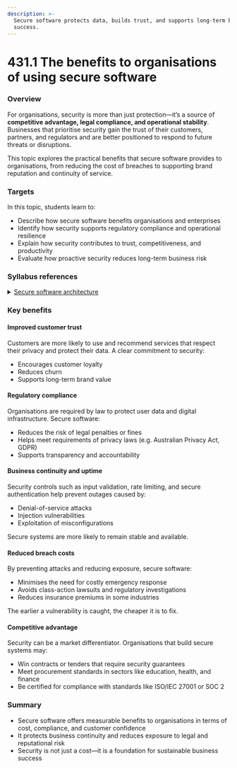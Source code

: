 ```yaml
---
description: >-
  Secure software protects data, builds trust, and supports long-term business
  success.
---
```


# 431.1 The benefits to organisations of using secure software

### Overview

For organisations, security is more than just protection—it’s a source of **competitive advantage, legal compliance, and operational stability**. Businesses that prioritise security gain the trust of their customers, partners, and regulators and are better positioned to respond to future threats or disruptions.

This topic explores the practical benefits that secure software provides to organisations, from reducing the cost of breaches to supporting brand reputation and continuity of service.

### Targets

In this topic, students learn to:

* Describe how secure software benefits organisations and enterprises
* Identify how security supports regulatory compliance and operational resilience
* Explain how security contributes to trust, competitiveness, and productivity
* Evaluate how proactive security reduces long-term business risk

### Syllabus references

<details>

<summary><a href="https://curriculum.nsw.edu.au/learning-areas/tas/software-engineering-11-12-2022/content/year-12/fa039e749d">Secure software architecture</a></summary>

**Designing software**

* Describe the benefits of developing secure software, including\
  &#x20;–  data protection\
  &#x20;–  minimising cyber attacks and vulnerabilities

**Impact of safe and secure software development**

* Investigate and explain the benefits to an enterprise of the implementation of safe and  –   –  secure development practices, including:\
  &#x20;–  improved products or services\
  &#x20;–  influence on future software development\
  &#x20;–  improved work practices\
  &#x20;–  productivity\
  &#x20;–  business interactivity

</details>

### Key benefits

#### Improved customer trust

Customers are more likely to use and recommend services that respect their privacy and protect their data. A clear commitment to security:

* Encourages customer loyalty
* Reduces churn
* Supports long-term brand value

#### Regulatory compliance

Organisations are required by law to protect user data and digital infrastructure. Secure software:

* Reduces the risk of legal penalties or fines
* Helps meet requirements of privacy laws (e.g. Australian Privacy Act, GDPR)
* Supports transparency and accountability

#### Business continuity and uptime

Security controls such as input validation, rate limiting, and secure authentication help prevent outages caused by:

* Denial-of-service attacks
* Injection vulnerabilities
* Exploitation of misconfigurations

Secure systems are more likely to remain stable and available.

#### Reduced breach costs

By preventing attacks and reducing exposure, secure software:

* Minimises the need for costly emergency response
* Avoids class-action lawsuits and regulatory investigations
* Reduces insurance premiums in some industries

The earlier a vulnerability is caught, the cheaper it is to fix.

#### Competitive advantage

Security can be a market differentiator. Organisations that build secure systems may:

* Win contracts or tenders that require security guarantees
* Meet procurement standards in sectors like education, health, and finance
* Be certified for compliance with standards like ISO/IEC 27001 or SOC 2

### Summary

* Secure software offers measurable benefits to organisations in terms of cost, compliance, and customer confidence
* It protects business continuity and reduces exposure to legal and reputational risk
* Security is not just a cost—it is a foundation for sustainable business success
